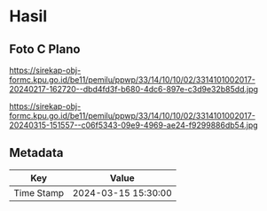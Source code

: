 # Hasil

## Foto C Plano

https://sirekap-obj-formc.kpu.go.id/be11/pemilu/ppwp/33/14/10/10/02/3314101002017-20240217-162720--dbd4fd3f-b680-4dc6-897e-c3d9e32b85dd.jpg

https://sirekap-obj-formc.kpu.go.id/be11/pemilu/ppwp/33/14/10/10/02/3314101002017-20240315-151557--c06f5343-09e9-4969-ae24-f9299886db54.jpg


## Metadata

| Key        | Value               |
| ---------- | ------------------- |
| Time Stamp | 2024-03-15 15:30:00 |



